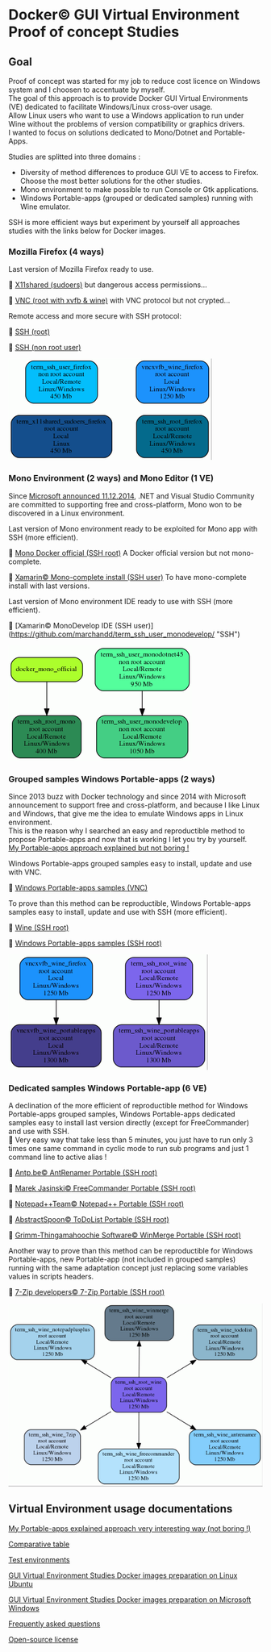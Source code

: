 # Docker:copyright: GUI Virtual Environment Proof of concept Studies

## Goal

Proof of concept was started for my job to reduce cost licence on Windows system and I choosen to accentuate by myself.  
The goal of this approach is to provide Docker GUI Virtual Environments (VE) dedicated to facilitate Windows/Linux cross-over usage.  
Allow Linux users who want to use a Windows application to run under Wine without the problems of version compatibility or graphics drivers.  
I wanted to focus on solutions dedicated to Mono/Dotnet and Portable-Apps.

Studies are splitted into three domains : 
- Diversity of method differences to produce GUI VE to access to Firefox. Choose the most better solutions for the other studies.  
- Mono environment to make possible to run Console or Gtk applications.
- Windows Portable-apps (grouped or dedicated samples) running with Wine emulator.
 
SSH is more efficient ways but experiment by yourself all approaches studies with the links below for Docker images.

### Mozilla Firefox (4 ways)

Last version of Mozilla Firefox ready to use.

:checkered_flag: [X11shared (sudoers)](https://github.com/marchandd/term_x11shared_sudoers_firefox/ "X11shared") but dangerous access permissions... 

:checkered_flag: [VNC (root with xvfb & wine)](https://github.com/marchandd/vncxvfb_wine_firefox/ "VNC") with VNC protocol but not crypted... 

Remote access and more secure with SSH protocol:

:checkered_flag: [SSH (root)](https://github.com/marchandd/term_ssh_root_firefox/ "SSH") 

:checkered_flag: [SSH (non root user)](https://github.com/marchandd/term_ssh_user_firefox/ "SSH") 

![Graph1](graph1.gif)

### Mono Environment (2 ways) and Mono Editor (1 VE)

Since [Microsoft announced 11.12.2014](http://news.microsoft.com/2014/11/12/microsoft-takes-net-open-source-and-cross-platform-adds-new-development-capabilities-with-visual-studio-2015-net-2015-and-visual-studio-online/ "Microsoft announce"), .NET and Visual Studio Community are committed to supporting free and cross-platform, Mono won to be discovered in a Linux environment.  

Last version of Mono environment ready to be exploited for Mono app with SSH (more efficient).

:checkered_flag: [Mono Docker official (SSH root)](https://github.com/marchandd/term_ssh_root_mono/ "SSH") A Docker official version but not mono-complete. 

:checkered_flag: [Xamarin:copyright: Mono-complete install (SSH user)](https://github.com/marchandd/term_ssh_user_monodotnet45/ "SSH") To have mono-complete install with last versions.

Last version of Mono environment IDE ready to use with SSH (more efficient).

:checkered_flag: [Xamarin:copyright: MonoDevelop IDE (SSH user)] (https://github.com/marchandd/term_ssh_user_monodevelop/ "SSH")

![Graph2](graph2.gif)

### Grouped samples Windows Portable-apps (2 ways)

Since 2013 buzz with Docker technology and since 2014 with Microsoft announcement to support free and cross-platform, and because I like Linux and Windows, that give me the idea to emulate Windows apps in Linux environment.  
This is the reason why I searched an easy and reproductible method to propose Portable-apps and now that is working I let you try by yourself.  
[My Portable-apps approach explained but not boring !](https://github.com/marchandd/docker_index/blob/master/docs/portable-apps.md "Portable-apps")

Windows Portable-apps grouped samples easy to install, update and use with VNC.

:checkered_flag: [Windows Portable-apps samples (VNC)](https://github.com/marchandd/vncxvfb_wine_portableapps/ "VNC") 

To prove than this method can be reproductible, Windows Portable-apps samples easy to install, update and use with SSH (more efficient).

:checkered_flag: [Wine (SSH root)](https://github.com/marchandd/term_ssh_root_wine/ "SSH")

:checkered_flag: [Windows Portable-apps samples (SSH root)](https://github.com/marchandd/term_ssh_wine_portableapps/ "SSH")

![Graph3](graph3.gif)

### Dedicated samples Windows Portable-app (6 VE)

A declination of the more efficient of reproductible method for Windows Portable-apps grouped samples, Windows Portable-apps dedicated samples easy to install last version directly (except for FreeCommander) and use with SSH.  
:star2: Very easy way that take less than 5 minutes, you just have to run only 3 times one same command in cyclic mode to run sub programs and just 1 command line to active alias !

:checkered_flag: [Antp.be:copyright: AntRenamer Portable (SSH root)](https://github.com/marchandd/term_ssh_wine_antrenamer/ "SSH") 

:checkered_flag: [Marek Jasinski:copyright: FreeCommander Portable (SSH root)](https://github.com/marchandd/term_ssh_wine_freecommander/ "SSH")  

:checkered_flag: [Notepad++Team:copyright: Notepad++ Portable (SSH root)](https://github.com/marchandd/term_ssh_wine_notepadplusplus/ "SSH") 

:checkered_flag: [AbstractSpoon:copyright: ToDoList Portable (SSH root)](https://github.com/marchandd/term_ssh_wine_todolist/ "SSH") 

:checkered_flag: [Grimm-Thingamahoochie Software:copyright: WinMerge Portable (SSH root)](https://github.com/marchandd/term_ssh_wine_winmerge/ "SSH") 

Another way to prove than this method can be reproductible for Windows Portable-apps, new Portable-app (not included in grouped samples) running with the same adaptation concept just replacing some variables values in scripts headers.

:checkered_flag: [7-Zip developers:copyright: 7-Zip Portable (SSH root)](https://github.com/marchandd/term_ssh_wine_7zip/ "SSH") 

![Graph4](graph4.gif)

## Virtual Environment usage documentations

[My Portable-apps explained approach very interesting way (not boring !)](https://github.com/marchandd/docker_index/blob/master/docs/portable-apps.md "Portable-apps")

[Comparative table](https://github.com/marchandd/docker_index/blob/master/docs/comparative_table.md "Comparison")

[Test environments](https://github.com/marchandd/docker_index/blob/master/docs/test_environments.md "Tests")

[GUI Virtual Environment Studies Docker images preparation on Linux Ubuntu](https://github.com/marchandd/docker_index/blob/master/docs/ubuntu_docker.md "Ubuntu Docker install")

[GUI Virtual Environment Studies Docker images preparation on Microsoft Windows](https://github.com/marchandd/docker_index/blob/master/docs/windows_docker.md "Windows Docker install")

[Frequently asked questions](https://github.com/marchandd/docker_index/blob/master/docs/faq.md "FAQ")

[Open-source license](LICENSE "License")
